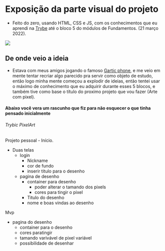# Exposição da parte visual do projeto
- Feito do zero, usando HTML, CSS e JS, com os conhecimentos que eu aprendi na [Trybe](https://www.betrybe.com/) até o bloco 5 do módulos de Fundamentos. (21 março 2022).
<img src='https://user-images.githubusercontent.com/79944385/159207683-06d33bbb-7778-42ff-8358-03e42de08b3b.gif' />

## De onde veio a ideia
- Estava com meus amigos jogando o famoso [Gartic phone](https://garticphone.com/pt), e me veio em mente tentar recriar algo parecido pra servir como objeto de estudo, então logo minha mente começou a explodir de ideias, então tentei usar o máximo de conhecimento que eu adquirir durante esses 5 blocos, e também tive como base o título do proximo projeto que vou fazer (Arte com pixel).

#### Abaixo você vera um rascunho que fiz para não esquecer o que tinha pensado inicialmente

###### Trybic PixelArt

Projeto pessoal - Início.

 - Duas telas 
   - login
     - Nickname
     - cor de fundo
     - inserir titulo para o desenho
   - pagina de desenho
     - container para desenho
       - poder alterar o tamando dos pixels
       - cores para tingir o pixel
     - Titulo do desenho
     - nome e boas vindas ao desenho
  
  Mvp

  - pagina do desenho
    - container para o desenho
    - cores paratingir
    - tamando varivável de pixel variável
    - possibilidade de desenhar

